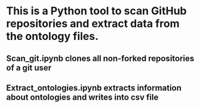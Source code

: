 # This is a Python tool to scan GitHub repositories and extract data from the ontology files.

## Scan_git.ipynb clones all non-forked repositories of a git user

## Extract_ontologies.ipynb extracts information about ontologies and writes into csv file
